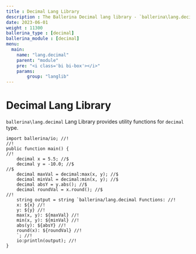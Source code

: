 ```yaml
---
title : Decimal Lang Library
description : The Ballerina Decimal lang library - `ballerina\lang.decimal` provides functions that operate on a `decimal` value.
date: 2023-06-01
weight : 11300
ballerina_type : [decimal]
ballerina_module : [decimal]
menu:
  main:
    name: "lang.decimal"
    parent: "module"
    pre: "<i class='bi bi-box'></i>"
    params:
        group: "langlib"
---
```


# Decimal Lang Library

`ballerina\lang.decimal` Lang Library provides utility functions for `decimal` type.

```ballerina {filename="decimal_lib.bal" lines="5-6 8-11" result="output" title="Decimal Lang Library"}
import ballerina/io; //!
//!
public function main() {
//!
    decimal x = 5.5; //$
    decimal y = -10.0; //$
//$
    decimal maxVal = decimal:max(x, y); //$
    decimal minVal = decimal:min(x, y); //$
    decimal absY = y.abs(); //$
    decimal roundVal = x.round(); //$
//!
    string output = string `ballerina/lang.decimal Functions: //!
    x: ${x} //!
    y: ${y} //!
    max(x, y): ${maxVal} //!
    min(x, y): ${minVal} //!
    abs(y): ${absY} //!
    round(x): ${roundVal} //!
    `; //!
    io:println(output); //!
}
```